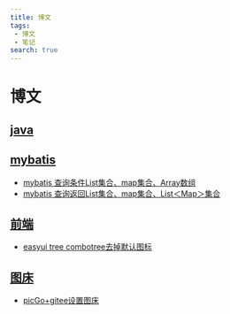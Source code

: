 ```yaml
---
title: 博文
tags:
 - 博文
 - 笔记
search: true
---
```

# 博文

## [java](./java)

## [mybatis](./mybatis)
- [mybatis 查询条件List集合、map集合、Array数组](./mybatis/mybatis-list-map-array.md)
- [mybatis 查询返回List集合、map集合、List＜Map＞集合](./mybatis/mybatis-List-map.md)
## [前端](./front-end)
- [easyui tree combotree去掉默认图标](./front-end/easyui-tree-combotree.md)
## [图床](./drawing-bed)
- [picGo+gitee设置图床](./drawing-bed/picGo+gitee.md)

 
